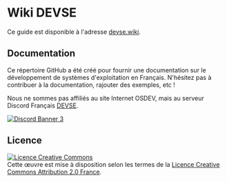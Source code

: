 # Wiki DEVSE
Ce guide est disponible à l'adresse [devse.wiki](devse.wiki).


## Documentation

Ce répertoire GitHub a été créé pour fournir une documentation sur le développement de systèmes d'exploitation en Français.
N'hésitez pas à contribuer à la documentation, rajouter des exemples, etc !

Nous ne sommes pas affiliés au site Internet OSDEV, mais au serveur Discord Français [DEVSE](https://discord.gg/3XjkM6q).

<a href="https://discord.gg/3XjkM6q"><img src="https://discordapp.com/api/guilds/746454130448531546/widget.png?style=banner3" alt="Discord Banner 3"/></a>

## Licence

<a rel="license" href="http://creativecommons.org/licenses/by/2.0/fr/"><img alt="Licence Creative Commons" style="border-width:0" src="https://i.creativecommons.org/l/by/2.0/fr/88x31.png" /></a><br>Cette œuvre est mise à disposition selon les termes de la <a rel="license" href="http://creativecommons.org/licenses/by/2.0/fr/">Licence Creative Commons Attribution 2.0 France</a>.
